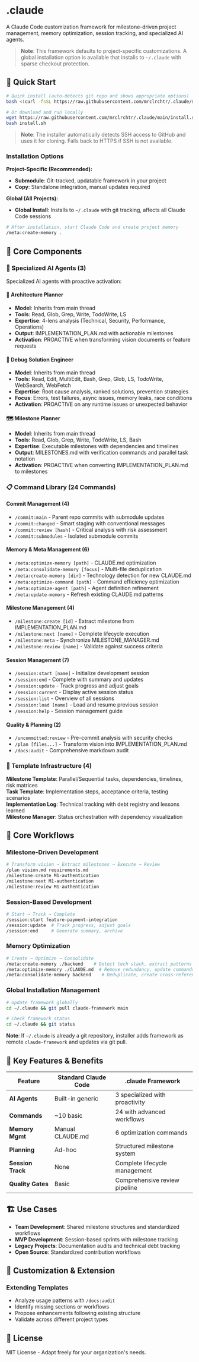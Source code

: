 # .claude

A Claude Code customization framework for milestone-driven project management, memory optimization, session tracking, and specialized AI agents.

> **Note**: This framework defaults to project-specific customizations. A global installation option is available that installs to `~/.claude` with sparse checkout protection.

## 🚀 Quick Start

```bash
# Quick install (auto-detects git repo and shows appropriate options)
bash <(curl -fsSL https://raw.githubusercontent.com/mrclrchtr/.claude/main/install.sh)

# Or download and run locally
wget https://raw.githubusercontent.com/mrclrchtr/.claude/main/install.sh
bash install.sh
```

> **Note**: The installer automatically detects SSH access to GitHub and uses it for cloning. Falls back to HTTPS if SSH is not available.

### Installation Options

**Project-Specific (Recommended):**
- **Submodule**: Git-tracked, updatable framework in your project
- **Copy**: Standalone integration, manual updates required

**Global (All Projects):**
- **Global Install**: Installs to `~/.claude` with git tracking, affects all Claude Code sessions

```bash
# After installation, start Claude Code and create project memory
/meta:create-memory .
```

## 🎯 Core Components

### 🤖 Specialized AI Agents (3)

Specialized AI agents with proactive activation:

#### 📐 Architecture Planner
- **Model**: Inherits from main thread
- **Tools**: Read, Glob, Grep, Write, TodoWrite, LS
- **Expertise**: 4-lens analysis (Technical, Security, Performance, Operations)
- **Output**: IMPLEMENTATION_PLAN.md with actionable milestones
- **Activation**: PROACTIVE when transforming vision documents or feature requests

#### 🔧 Debug Solution Engineer  
- **Model**: Inherits from main thread
- **Tools**: Read, Edit, MultiEdit, Bash, Grep, Glob, LS, TodoWrite, WebSearch, WebFetch
- **Expertise**: Root cause analysis, ranked solutions, prevention strategies
- **Focus**: Errors, test failures, async issues, memory leaks, race conditions
- **Activation**: PROACTIVE on any runtime issues or unexpected behavior

#### 🗺️ Milestone Planner
- **Model**: Inherits from main thread
- **Tools**: Read, Glob, Grep, Write, TodoWrite, LS, Bash
- **Expertise**: Executable milestones with dependencies and timelines
- **Output**: MILESTONES.md with verification commands and parallel task notation
- **Activation**: PROACTIVE when converting IMPLEMENTATION_PLAN.md to milestones

### 📋 Command Library (24 Commands)

#### Commit Management (4)
- `/commit:main` - Parent repo commits with submodule updates
- `/commit:changed` - Smart staging with conventional messages  
- `/commit:review [hash]` - Critical analysis with risk assessment
- `/commit:submodules` - Isolated submodule commits

#### Memory & Meta Management (6)
- `/meta:optimize-memory [path]` - CLAUDE.md optimization
- `/meta:consolidate-memory [focus]` - Multi-file deduplication
- `/meta:create-memory [dir]` - Technology detection for new CLAUDE.md
- `/meta:optimize-command [path]` - Command efficiency optimization
- `/meta:optimize-agent [path]` - Agent definition refinement
- `/meta:update-memory` - Refresh existing CLAUDE.md patterns

#### Milestone Management (4)
- `/milestone:create [id]` - Extract milestone from IMPLEMENTATION_PLAN.md
- `/milestone:next [name]` - Complete lifecycle execution
- `/milestone:meta` - Synchronize MILESTONE_MANAGER.md
- `/milestone:review [name]` - Validate against success criteria

#### Session Management (7)
- `/session:start [name]` - Initialize development session
- `/session:end` - Complete with summary and updates
- `/session:update` - Track progress and adjust goals
- `/session:current` - Display active session status
- `/session:list` - Overview of all sessions
- `/session:load [name]` - Load and resume previous session
- `/session:help` - Session management guide

#### Quality & Planning (2)
- `/uncommitted:review` - Pre-commit analysis with security checks
- `/plan [files...]` - Transform vision into IMPLEMENTATION_PLAN.md
- `/docs:audit` - Comprehensive markdown audit

### 📐 Template Infrastructure (4)

**Milestone Template**: Parallel/Sequential tasks, dependencies, timelines, risk matrices  
**Task Template**: Implementation steps, acceptance criteria, testing scenarios  
**Implementation Log**: Technical tracking with debt registry and lessons learned  
**Milestone Manager**: Status orchestration with dependency visualization

## 🔄 Core Workflows

### Milestone-Driven Development

```bash
# Transform vision → Extract milestones → Execute → Review
/plan vision.md requirements.md
/milestone:create M1-authentication  
/milestone:next M1-authentication
/milestone:review M1-authentication
```

### Session-Based Development

```bash
# Start → Track → Complete
/session:start feature-payment-integration
/session:update  # Track progress, adjust goals
/session:end     # Generate summary, archive
```

### Memory Optimization

```bash
# Create → Optimize → Consolidate
/meta:create-memory ./backend    # Detect tech stack, extract patterns
/meta:optimize-memory ./CLAUDE.md  # Remove redundancy, update commands
/meta:consolidate-memory backend    # Deduplicate, create cross-references
```

### Global Installation Management

```bash
# Update framework globally
cd ~/.claude && git pull claude-framework main

# Check framework status  
cd ~/.claude && git status
```

**Note**: If `~/.claude` is already a git repository, installer adds framework as remote `claude-framework` and updates via git pull.

## 🎨 Key Features & Benefits

| Feature           | Standard Claude Code | .claude Framework               |
|-------------------|----------------------|---------------------------------|
| **AI Agents**     | Built-in generic     | 3 specialized with proactivity  |
| **Commands**      | ~10 basic            | 24 with advanced workflows      |
| **Memory Mgmt**   | Manual CLAUDE.md     | 6 optimization commands         |
| **Planning**      | Ad-hoc               | Structured milestone system     |
| **Session Track** | None                 | Complete lifecycle management   |
| **Quality Gates** | Basic                | Comprehensive review pipeline   |

## 🏗️ Use Cases

- **Team Development**: Shared milestone structures and standardized workflows
- **MVP Development**: Session-based sprints with milestone tracking
- **Legacy Projects**: Documentation audits and technical debt tracking
- **Open Source**: Standardized contribution workflows

## 🔧 Customization & Extension

### Extending Templates
- Analyze usage patterns with `/docs:audit`
- Identify missing sections or workflows
- Propose enhancements following existing structure
- Validate across different project types

## 📄 License

MIT License - Adapt freely for your organization's needs.
